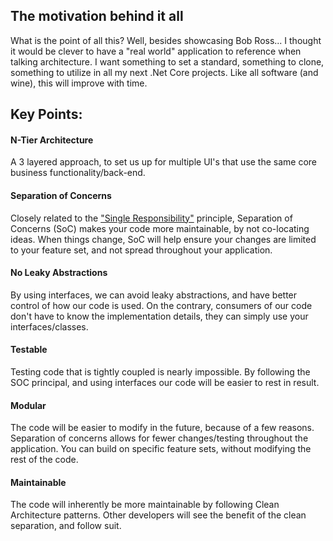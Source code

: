 ## The motivation behind it all

What is the point of all this? Well, besides showcasing Bob Ross... I thought it would be clever to have a "real world" application to reference when talking architecture. I want something to set a standard, something to clone, something to utilize in all my next .Net Core projects. Like all software (and wine), this will improve with time.

## Key Points:

#### N-Tier Architecture

A 3 layered approach, to set us up for multiple UI's that use the same core business functionality/back-end. 

#### Separation of Concerns

Closely related to the ["Single Responsibility"](http://deviq.com/single-responsibility-principle/) principle, Separation of Concerns (SoC) makes your code more maintainable, by not co-locating ideas. When things change, SoC will help ensure your changes are limited to your feature set, and not spread throughout your application.

#### No Leaky Abstractions

By using interfaces, we can avoid leaky abstractions, and have better control of how our code is used. On the contrary, consumers of our code don't have to know the implementation details, they can simply use your interfaces/classes.

#### Testable

Testing code that is tightly coupled is nearly impossible. By following the SOC principal, and using interfaces our code will be easier to rest in result.

#### Modular

The code will be easier to modify in the future, because of a few reasons. Separation of concerns allows for fewer changes/testing throughout the application. You can build on specific feature sets, without modifying the rest of the code.

#### Maintainable

The code will inherently be more maintainable by following Clean Architecture patterns. Other developers will see the benefit of the clean separation, and follow suit.
